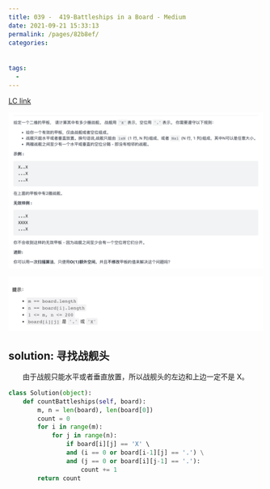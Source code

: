 ```yaml
---
title: 039 -  419-Battleships in a Board - Medium
date: 2021-09-21 15:33:13
permalink: /pages/82b8ef/
categories:
  

tags:
  - 
---
```

[LC link](https://leetcode-cn.com/problems/battleships-in-a-board/)

![](https://raw.githubusercontent.com/emmableu/image/master/419-0.png)

![](https://raw.githubusercontent.com/emmableu/image/master/202207090047587.png)
## solution: 寻找战舰头
  由于战舰只能水平或者垂直放置，所以战舰头的左边和上边一定不是 X。

```python
class Solution(object):
    def countBattleships(self, board):
        m, n = len(board), len(board[0])
        count = 0
        for i in range(m):
            for j in range(n):
                if board[i][j] == 'X' \
                and (i == 0 or board[i-1][j] == '.') \
                and (j == 0 or board[i][j-1] == '.'):
                    count += 1
        return count
```
